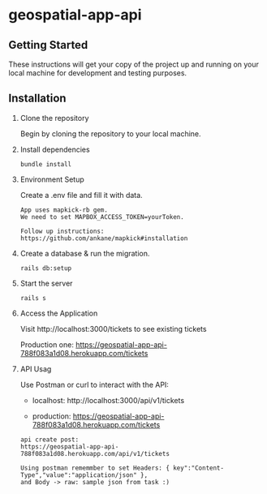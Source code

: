 # geospatial-app-api

## Getting Started
These instructions will get your copy of the project up and running on your local machine for development and testing purposes.

## Installation

1. Clone the repository

   Begin by cloning the repository to your local machine.
2. Install dependencies

   `bundle install`
3. Environment Setup

   Create a .env file and fill it with data.
   ```
   App uses mapkick-rb gem.
   We need to set MAPBOX_ACCESS_TOKEN=yourToken.
   
   Follow up instructions: 
   https://github.com/ankane/mapkick#installation
   ```
   
4. Create a database & run the migration.
   
   `rails db:setup`

5. Start the server

   `rails s`

6. Access the Application

   Visit http://localhost:3000/tickets to see existing tickets

   Production one: https://geospatial-app-api-788f083a1d08.herokuapp.com/tickets

8. API Usag

   Use Postman or curl to interact with the API:

   * localhost:
   http://localhost:3000/api/v1/tickets

   * production:
   https://geospatial-app-api-788f083a1d08.herokuapp.com/tickets
   

   
   ```   
   api create post:
   https://geospatial-app-api-788f083a1d08.herokuapp.com/api/v1/tickets
   
   Using postman rememmber to set Headers: { key":"Content-Type","value":"application/json" },
   and Body -> raw: sample json from task :)
   ```